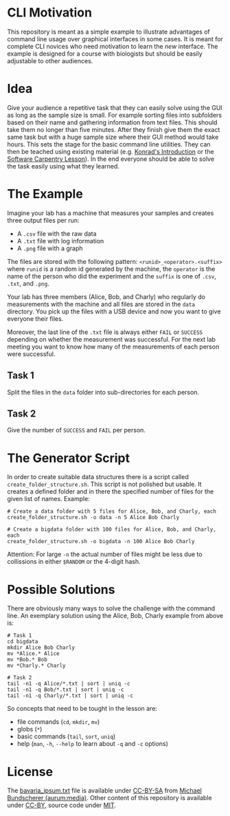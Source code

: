 # CLI Motivation
This repository is meant as a simple example to illustrate advantages of command line usage over graphical interfaces in some cases.
It is meant for complete CLI novices who need motivation to learn the *new* interface.
The example is designed for a course with biologists but should be easily adjustable to other audiences.

# Idea
Give your audience a repetitive task that they can easily solve using the GUI as long as the sample size is small.
For example sorting files into subfolders based on their name and gathering information from text files.
This should take them no longer than five minutes.
After they finish give them the exact same task but with a huge sample size where their GUI method would take hours.
This sets the stage for the basic command line utilities.
They can then be teached using existing material (e.g. [Konrad's Introduction](https://github.com/konrad/Introduction_to_the_Unix_Shell_for_biologists) or the [Software Carpentry Lesson](http://swcarpentry.github.io/shell-novice/)).
In the end everyone should be able to solve the task easily using what they learned.

# The Example
Imagine your lab has a machine that measures your samples and creates three output files per run:
 - A `.csv` file with the raw data
 - A `.txt` file with log information
 - A `.png` file with a graph

The files are stored with the following pattern:
`<runid>_<operator>.<suffix>`
where `runid` is a random id generated by the machine, the `operator` is the name of the person who did the experiment and the `suffix` is one of `.csv`, `.txt`, and `.png`.

Your lab has three members (Alice, Bob, and Charly) who regularly do measurements with the machine and all files are stored in the `data` directory.
You pick up the files with a USB device and now you want to give everyone their files.

Moreover, the last line of the `.txt` file is always either `FAIL` or `SUCCESS` depending on whether the measurement was successful.
For the next lab meeting you want to know how many of the measurements of each person were successful.

## Task 1
Split the files in the `data` folder into sub-directories for each person.

## Task 2
Give the number of `SUCCESS` and `FAIL` per person.

# The Generator Script
In order to create suitable data structures there is a script called `create_folder_structure.sh`.
This script is not polished but usable.
It creates a defined folder and in there the specified number of files for the given list of names.
Example:

```
# Create a data folder with 5 files for Alice, Bob, and Charly, each
create_folder_structure.sh -o data -n 5 Alice Bob Charly

# Create a bigdata folder with 100 files for Alice, Bob, and Charly, each
create_folder_structure.sh -o bigdata -n 100 Alice Bob Charly
```

Attention: For large `-n` the actual number of files might be less due to collissions in either `$RANDOM` or the 4-digit hash.

# Possible Solutions
There are obviously many ways to solve the challenge with the command line.
An exemplary solution using the Alice, Bob, Charly example from above is:
```
# Task 1
cd bigdata
mkdir Alice Bob Charly
mv *Alice.* Alice
mv *Bob.* Bob
mv *Charly.* Charly

# Task 2
tail -n1 -q Alice/*.txt | sort | uniq -c
tail -n1 -q Bob/*.txt | sort | uniq -c
tail -n1 -q Charly/*.txt | sort | uniq -c
```

So concepts that need to be tought in the lesson are:
 - file commands (`cd`, `mkdir`, `mv`)
 - globs (`*`)
 - basic commands (`tail`, `sort`, `uniq`)
 - help (`man`, `-h`, `--help` to learn about `-q` and `-c` options)

# License
The [bavaria_ipsum.txt](bavaria_ipsum.txt) file is available under [CC-BY-SA](http://creativecommons.org/licenses/by-sa/3.0/deed.de) from [Michael Bundscherer (aurum:media)](http://bavaria-ipsum.de/impressum.html).
Other content of this repository is available under [CC-BY](https://creativecommons.org/licenses/by/4.0/), source code under [MIT](https://opensource.org/licenses/MIT).

